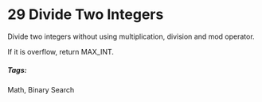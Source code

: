 # 29 Divide Two Integers

Divide two integers without using multiplication, division and mod operator.

If it is overflow, return MAX_INT.

##### Tags:
Math, Binary Search
